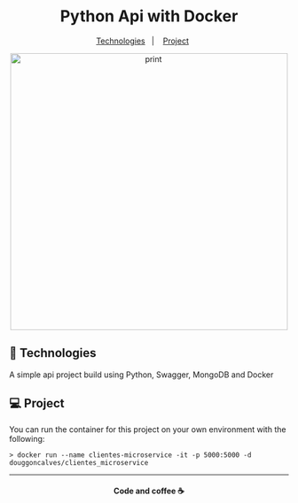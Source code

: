 <h1 align="center">Python Api with Docker </h1>

 <p align="center">
   <a href="#-technologies">Technologies</a>&nbsp;&nbsp;&nbsp;|&nbsp;&nbsp;&nbsp;
   <a href="#-project">Project</a>&nbsp;&nbsp;&nbsp;&nbsp;&nbsp;&nbsp;
 </p>

 <p align="center">
    <img alt="print" src=".github/print.png"  width="500px">
 </p>

 ## :rocket: Technologies

 A simple api project build using Python, Swagger, MongoDB and Docker


 ## 💻 Project

You can run the container for this project on your own environment with the following:

```
> docker run --name clientes-microservice -it -p 5000:5000 -d douggoncalves/clientes_microservice
```

 ---
<h4 align="center">
   Code and coffee ☕
</h4>
